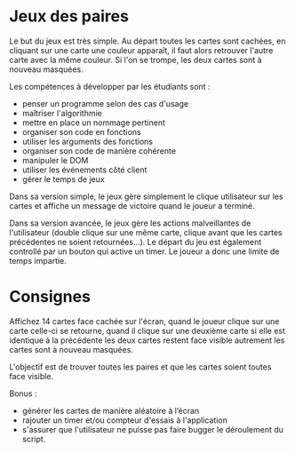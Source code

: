 # Jeux des paires

Le but du jeux est très simple. Au départ toutes les cartes sont cachées, en cliquant sur une carte une couleur apparaît, il faut alors retrouver l'autre carte avec la même couleur. Si l'on se trompe, les deux cartes sont à nouveau masquées.

Les compétences à développer par les étudiants sont :
- penser un programme selon des cas d'usage
- maîtriser l'algorithmie
- mettre en place un nommage pertinent
- organiser son code en fonctions
- utiliser les arguments des fonctions
- organiser son code de manière cohérente
- manipuler le DOM
- utiliser les événements côté client
- gérer le temps de jeux

Dans sa version simple, le jeux gère simplement le clique utilisateur sur les cartes et affiche un message de victoire quand le joueur a terminé.

Dans sa version avancée, le jeux gère les actions malveillantes de l'utilisateur (double clique sur une même carte, clique avant que les cartes précédentes ne soient retournées...). Le départ du jeu est également controllé par un bouton qui active un timer. Le joueur a donc une limite de temps impartie.

# Consignes

Affichez 14 cartes face cachée sur l'écran, quand le joueur clique sur une carte celle-ci se retourne, quand il clique sur une deuxième carte si elle est identique à la précédente les deux cartes restent face visible autrement les cartes sont à nouveau masquées.

L'objectif est de trouver toutes les paires et que les cartes soient toutes face visible.

Bonus :
- générer les cartes de manière aléatoire à l’écran
- rajouter un timer et/ou compteur d'essais à l'application
- s'assurer que l'utilisateur ne puisse pas faire bugger le déroulement du script.
